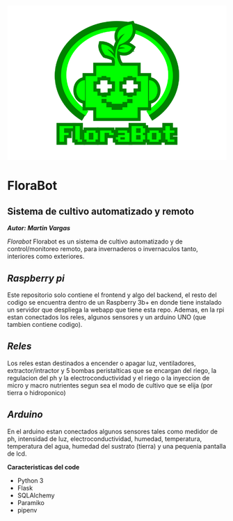 ![image](static)
# FloraBot
## Sistema de cultivo automatizado y remoto

***Autor: Martin Vargas***

*Florabot*
Florabot es un sistema de cultivo automatizado y de control/monitoreo remoto, para invernaderos o invernaculos tanto,
interiores como exteriores.

*Raspberry pi*
--
Este repositorio solo contiene el frontend y algo del backend, el resto del codigo se encuentra dentro de un Raspberry
3b+ en donde tiene instalado un servidor que despliega la webapp que tiene esta repo. Ademas, en la rpi estan conectados
los reles, algunos sensores y un arduino UNO (que tambien contiene codigo).

*Reles*
--
Los reles estan destinados a encender o apagar luz, ventiladores, extractor/intractor y 5 bombas peristalticas que se
encargan del riego, la regulacion del ph y la electroconductividad y el riego o la inyeccion de micro y macro nutrientes
segun sea el modo de cultivo que se elija (por tierra o hidroponico)

*Arduino*
--
En el arduino estan conectados algunos sensores tales como medidor de ph, intensidad de luz, electroconductividad, 
humedad, temperatura, temperatura del agua, humedad del sustrato (tierra) y una pequenia pantalla de lcd.

**Caracteristicas del code**
* Python 3
* Flask
* SQLAlchemy
* Paramiko
* pipenv

